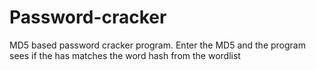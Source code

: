# Password-cracker
MD5 based password cracker program. Enter the MD5 and the program sees if the has matches the word hash from the wordlist

